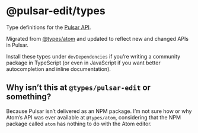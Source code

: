 # @pulsar-edit/types

Type definitions for the [Pulsar API](https://docs.pulsar-edit.dev/api/pulsar/latest/).

Migrated from [@types/atom](https://www.npmjs.com/package/@types/atom) and updated to reflect new and changed APIs in Pulsar.

Install these types under `devDependencies` if you’re writing a community package in TypeScript (or even in JavaScript if you want better autocompletion and inline documentation).

## Why isn’t this at `@types/pulsar-edit` or something?

Because Pulsar isn’t delivered as an NPM package. I’m not sure how or why Atom’s API was ever available at `@types/atom`, considering that the NPM package called `atom` has nothing to do with the Atom editor.
